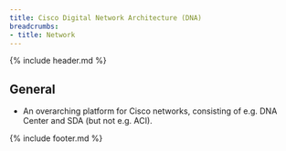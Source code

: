 ```yaml
---
title: Cisco Digital Network Architecture (DNA)
breadcrumbs:
- title: Network
---
```

{% include header.md %}

## General

- An overarching platform for Cisco networks, consisting of e.g. DNA Center and SDA (but not e.g. ACI).

{% include footer.md %}
